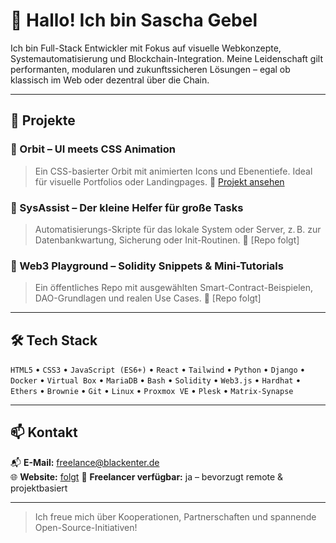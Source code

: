 # 👋 Hallo! Ich bin Sascha Gebel

Ich bin Full-Stack Entwickler mit Fokus auf visuelle Webkonzepte, Systemautomatisierung und Blockchain-Integration. Meine Leidenschaft gilt performanten, modularen und zukunftssicheren Lösungen – egal ob klassisch im Web oder dezentral über die Chain.

---

## 🚀 Projekte

### 🌌 Orbit – UI meets CSS Animation
> Ein CSS-basierter Orbit mit animierten Icons und Ebenentiefe. Ideal für visuelle Portfolios oder Landingpages.
🔗 [Projekt ansehen](https://github.com/livednoiz/css_orbit)

### 🧰 SysAssist – Der kleine Helfer für große Tasks
> Automatisierungs-Skripte für das lokale System oder Server, z. B. zur Datenbankwartung, Sicherung oder Init-Routinen.
🔗 [Repo folgt]

### 🧱 Web3 Playground – Solidity Snippets & Mini-Tutorials
> Ein öffentliches Repo mit ausgewählten Smart-Contract-Beispielen, DAO-Grundlagen und realen Use Cases.
🔗 [Repo folgt]

---

## 🛠️ Tech Stack

`HTML5` • `CSS3` • `JavaScript (ES6+)` • `React` • `Tailwind` • `Python` • `Django` • `Docker` • `Virtual Box` • `MariaDB` • `Bash` • `Solidity` • `Web3.js` • `Hardhat` • `Ethers` • `Brownie` • `Git` • `Linux` • `Proxmox VE` • `Plesk` • `Matrix-Synapse`

---

## 📫 Kontakt

📬 **E-Mail:** freelance@blackenter.de  
🌐 **Website:** [folgt](https://blackenter.de) 
💼 **Freelancer verfügbar:** ja – bevorzugt remote & projektbasiert

---

> Ich freue mich über Kooperationen, Partnerschaften und spannende Open-Source-Initiativen!
